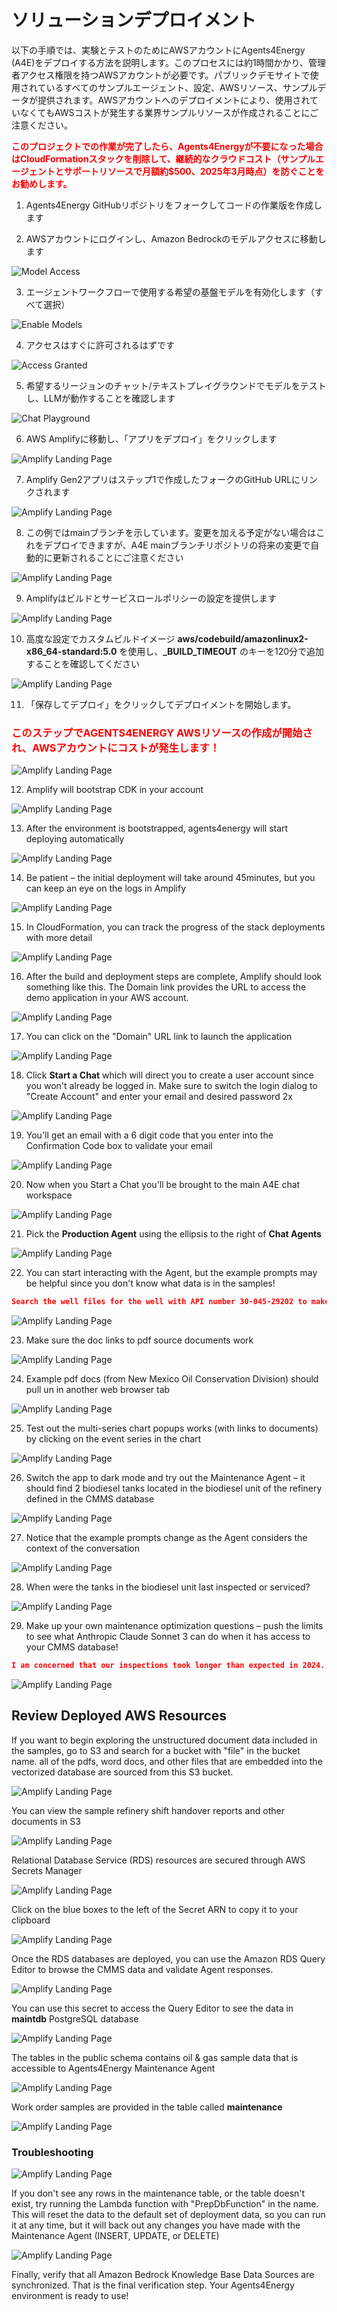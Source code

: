 # ソリューションデプロイメント
以下の手順では、実験とテストのためにAWSアカウントにAgents4Energy (A4E)をデプロイする方法を説明します。このプロセスには約1時間かかり、管理者アクセス権限を持つAWSアカウントが必要です。パブリックデモサイトで使用されているすべてのサンプルエージェント、設定、AWSリソース、サンプルデータが提供されます。AWSアカウントへのデプロイメントにより、使用されていなくてもAWSコストが発生する業界サンプルリソースが作成されることにご注意ください。

<span style="color: red; font-weight: bold;">このプロジェクトでの作業が完了したら、Agents4Energyが不要になった場合はCloudFormationスタックを削除して、継続的なクラウドコスト（サンプルエージェントとサポートリソースで月額約$500、2025年3月時点）を防ぐことをお勧めします。</span>

1. Agents4Energy GitHubリポジトリをフォークしてコードの作業版を作成します

2. AWSアカウントにログインし、Amazon Bedrockのモデルアクセスに移動します

![Model Access](assets/images/A4E-Deploy01.png)

3. エージェントワークフローで使用する希望の基盤モデルを有効化します（すべて選択）

![Enable Models](assets/images/A4E-Deploy02.png)

4. アクセスはすぐに許可されるはずです

![Access Granted](assets/images/A4E-Deploy03.png)

5. 希望するリージョンのチャット/テキストプレイグラウンドでモデルをテストし、LLMが動作することを確認します

![Chat Playground](assets/images/A4E-Deploy04.png)

6. AWS Amplifyに移動し、「アプリをデプロイ」をクリックします

![Amplify Landing Page](assets/images/A4E-Deploy05.png)

7. Amplify Gen2アプリはステップ1で作成したフォークのGitHub URLにリンクされます

![Amplify Landing Page](assets/images/A4E-Deploy06.png)

8. この例ではmainブランチを示しています。変更を加える予定がない場合はこれをデプロイできますが、A4E mainブランチリポジトリの将来の変更で自動的に更新されることにご注意ください

![Amplify Landing Page](assets/images/A4E-Deploy07.png)

9. Amplifyはビルドとサービスロールポリシーの設定を提供します

![Amplify Landing Page](assets/images/A4E-Deploy08.png)

10. 高度な設定でカスタムビルドイメージ **aws/codebuild/amazonlinux2-x86_64-standard:5.0** を使用し、**_BUILD_TIMEOUT** のキーを120分で追加することを確認してください

![Amplify Landing Page](assets/images/A4E-Deploy09.png)

11. 「保存してデプロイ」をクリックしてデプロイメントを開始します。
###  <span style="color:red">**このステップでAGENTS4ENERGY AWSリソースの作成が開始され、AWSアカウントにコストが発生します！**</span>

![Amplify Landing Page](assets/images/A4E-Deploy10.png)

12. Amplify will bootstrap CDK in your account

![Amplify Landing Page](assets/images/A4E-Deploy11.png)

13. After the environment is bootstrapped, agents4energy will start deploying automatically

![Amplify Landing Page](assets/images/A4E-Deploy12.png)

14. Be patient – the initial deployment will take around 45minutes, but you can keep an eye on the logs in Amplify

![Amplify Landing Page](assets/images/A4E-Deploy13.png)

15. In CloudFormation, you can track the progress of the stack deployments with more detail

![Amplify Landing Page](assets/images/A4E-Deploy14.png)

16. After the build and deployment steps are complete, Amplify should look something like this.  The Domain link provides the URL to access the demo application in your AWS account.

![Amplify Landing Page](assets/images/A4E-Deploy15.png)

17. You can click on the "Domain" URL link to launch the application

![Amplify Landing Page](assets/images/A4E-Deploy16.png)

18. Click **Start a Chat** which will direct you to create a user account since you won't already be logged in.  Make sure to switch the login dialog to "Create Account" and enter your email and desired password 2x

![Amplify Landing Page](assets/images/A4E-Deploy17.png)

19. You'll get an email with a 6 digit code that you enter into the Confirmation Code box to validate your email

![Amplify Landing Page](assets/images/A4E-Deploy18.png)

20. Now when you Start a Chat you'll be brought to the main A4E chat workspace

![Amplify Landing Page](assets/images/A4E-Deploy19.png)

21. Pick the **Production Agent** using the ellipsis to the right of **Chat Agents**

![Amplify Landing Page](assets/images/A4E-Deploy20.png)

22. You can start interacting with the Agent, but the example prompts may be helpful since you don't know what data is in the samples!

```json
Search the well files for the well with API number 30-045-29202 to make a table with type of operation (drilling, completion, workover, plugging, other), text from the report describing operational details, and document title. Also execute a sql query to get the total monthly oil, gas and water production from this well. Create a plot with both the event data and the production data.
```

![Amplify Landing Page](assets/images/A4E-Deploy21.png)

23. Make sure the doc links to pdf source documents work

![Amplify Landing Page](assets/images/A4E-Deploy22.png)

24. Example pdf docs (from New Mexico Oil Conservation Division) should pull un in another web browser tab

![Amplify Landing Page](assets/images/A4E-Deploy23.png)

25. Test out the multi-series chart popups works (with links to documents) by clicking on the event series in the chart

![Amplify Landing Page](assets/images/A4E-Deploy24.png)

26. Switch the app to dark mode and try out the Maintenance Agent – it should find 2 biodiesel tanks located in the biodiesel unit of the refinery defined in the CMMS database

![Amplify Landing Page](assets/images/A4E-Deploy25.png)

27. Notice that the example prompts change as the Agent considers the context of the conversation

![Amplify Landing Page](assets/images/A4E-Deploy26.png)

28. When were the tanks in the biodiesel unit last inspected or serviced?

![Amplify Landing Page](assets/images/A4E-Deploy27.png)

29. Make up your own maintenance optimization questions – push the limits to see what Anthropic Claude Sonnet 3 can do when it has access to your CMMS database!
```json
I am concerned that our inspections took longer than expected in 2024.  Time is money in the refinery business since every day I have the biodiesel unit at reduced capacity it costs me $15,000.  If I want to make sure the inspections complete on time so we don't have to take the unit offline longer than planned, which technician should I have do the work based on the inspections last year?
```
![Amplify Landing Page](assets/images/A4E-Deploy28.png)

## Review Deployed AWS Resources
If you want to begin exploring the unstructured document data included in the samples, go to S3 and search for a bucket with "file" in the bucket name.  all of the pdfs, word docs, and other files that are embedded into the vectorized database are sourced from this S3 bucket.

![Amplify Landing Page](assets/images/A4E-Deploy29.png)

You can view the sample refinery shift handover reports and other documents in S3

![Amplify Landing Page](assets/images/A4E-Deploy30.png)

Relational Database Service (RDS) resources are secured through AWS Secrets Manager

![Amplify Landing Page](assets/images/A4E-Deploy31.png)

Click on the blue boxes to the left of the Secret ARN to copy it to your clipboard

![Amplify Landing Page](assets/images/A4E-Deploy32.png)

Once the RDS databases are deployed, you can use the Amazon RDS Query Editor to browse the CMMS data and validate Agent responses.

![Amplify Landing Page](assets/images/A4E-Deploy33.png)

You can use this secret to access the Query Editor to see the data in **maintdb** PostgreSQL database

![Amplify Landing Page](assets/images/A4E-Deploy34.png)

The tables in the public schema contains oil & gas sample data that is accessible to Agents4Energy Maintenance Agent 

![Amplify Landing Page](assets/images/A4E-Deploy35.png)

Work order samples are provided in the table called **maintenance**

![Amplify Landing Page](assets/images/A4E-Deploy36.png)

### Troubleshooting

![Amplify Landing Page](assets/images/A4E-Deploy37.png)

If you don't see any rows in the maintenance table, or the table doesn't exist, try running the Lambda function with "PrepDbFunction" in the name.  This will reset the data to the default set of deployment data, so you can run it at any time, but it will back out any changes you have made with the Maintenance Agent (INSERT, UPDATE, or DELETE) 

![Amplify Landing Page](assets/images/A4E-Deploy38.png)

Finally, verify that all Amazon Bedrock Knowledge Base Data Sources are synchronized.  That is the final verification step.  Your Agents4Energy environment is ready to use! 